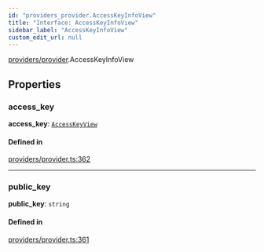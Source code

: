 ```yaml
---
id: "providers_provider.AccessKeyInfoView"
title: "Interface: AccessKeyInfoView"
sidebar_label: "AccessKeyInfoView"
custom_edit_url: null
---
```


[providers/provider](../modules/providers_provider.md).AccessKeyInfoView

## Properties

### access\_key

 **access\_key**: [`AccessKeyView`](providers_provider.AccessKeyView.md)

#### Defined in

[providers/provider.ts:362](https://github.com/maxhr/near--near-api-js/blob/57fed346/packages/near-api-js/src/providers/provider.ts#L362)

___

### public\_key

 **public\_key**: `string`

#### Defined in

[providers/provider.ts:361](https://github.com/maxhr/near--near-api-js/blob/57fed346/packages/near-api-js/src/providers/provider.ts#L361)
